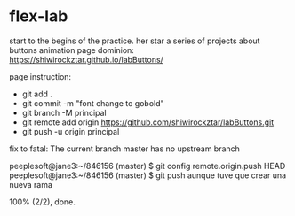 # flex-lab

start to the begins of the practice. her star a series of projects about buttons animation
page dominion:  https://shiwirockztar.github.io/labButtons/

page instruction:
- git add .
- git commit -m "font change to gobold"
- git branch -M principal
- git remote add origin https://github.com/shiwirockztar/labButtons.git
- git push -u origin principal

fix to fatal: The current branch master has no upstream branch

peeplesoft@jane3:~/846156 (master) $ git config remote.origin.push HEAD
peeplesoft@jane3:~/846156 (master) $ git push
aunque tuve que crear una nueva rama

100% (2/2), done.




